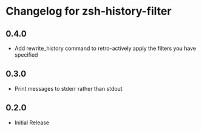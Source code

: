 Changelog for zsh-history-filter
================================

0.4.0
-----
* Add rewrite_history command to retro-actively apply the filters you have specified

0.3.0
-----
* Print messages to stderr rather than stdout

0.2.0
-----
* Initial Release
